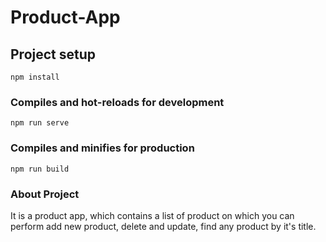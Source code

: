 # Product-App

## Project setup
```
npm install
```

### Compiles and hot-reloads for development
```
npm run serve
```

### Compiles and minifies for production
```
npm run build
```

### About Project
It is a product app, which contains a list of product on which you can perform add new product, delete and update, find any product by it's title.